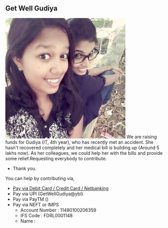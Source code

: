 ## Get Well Gudiya

![Image](gudiya.jpg) We are raising funds for Gudiya (IT, 4th year), who has recently met an accident. She hasn't recovered completely and her medical bill is building up (Around 5 lakhs now). As her colleagues, we could help her with the bills and provide some relief.Requesting everybody to contribute.
- Thank you.

You can help by contributing via,
 * [Pay via Debit Card / Credit Card / Netbanking](https://instamojo.com/@GetWellGudiya)
 * Pay via UPI (GetWellGudiya@ybl)
 * Pay via PayTM ()
 * Pay via NEFT or IMPS
 	* Account Number : 11480100206359
 	* IFS Code       : FDRL0001148
 	* Name           : 
